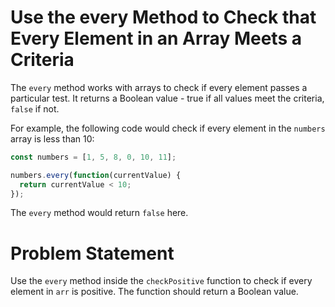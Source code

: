 # Use the every Method to Check that Every Element in an Array Meets a Criteria
The ```every``` method works with arrays to check if every element passes a particular test. It returns a Boolean value - true if all values meet the criteria, ```false``` if not.

For example, the following code would check if every element in the ```numbers``` array is less than 10:
```javascript
const numbers = [1, 5, 8, 0, 10, 11];

numbers.every(function(currentValue) {
  return currentValue < 10;
});
```
The ```every``` method would return ```false``` here.

# Problem Statement
Use the ```every``` method inside the ```checkPositive``` function to check if every element in ```arr``` is positive. The function should return a Boolean value.
